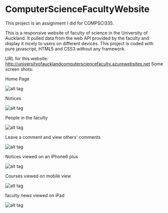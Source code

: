 # ComputerScienceFacultyWebsite

This project is an assignment I did for COMPSCI335.

This is a responsive website of faculty of science in the University of Auckland. It pulled data from the web API provided by the faculty and 
display it nicely to users on different devices. This project is coded with pure javascript, HTML5 and CSS3 without any framework.

URL for this website: http://universityofaucklandcomputersciencefaculty.azurewebsites.net
Some screen shots: 

Home Page

![alt tag](https://github.com/sliu353/ComputerScienceFacultyWebsite/blob/master/HomePage.PNG)

Notices

![alt tag](https://github.com/sliu353/ComputerScienceFacultyWebsite/blob/master/NoticesPage.PNG)

People in the faculty

![alt tag](https://github.com/sliu353/ComputerScienceFacultyWebsite/blob/master/PeoplePage.PNG)

Leave a comment and view others' comments

![alt tag](https://github.com/sliu353/ComputerScienceFacultyWebsite/blob/master/Comment.PNG)

Notices viewed on an iPhone6 plus

![alt tag](https://github.com/sliu353/ComputerScienceFacultyWebsite/blob/master/NoticesPageOnIPhone6Plus.PNG)

Courses viewed on mobile view

![alt tag](https://github.com/sliu353/ComputerScienceFacultyWebsite/blob/master/CoursesPage.PNG)

faculty news viewed on iPad

![alt tag](https://github.com/sliu353/ComputerScienceFacultyWebsite/blob/master/NewsOnIPad.PNG)
